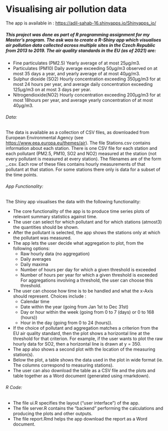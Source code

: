# Visualising air pollution data
The app is available in : https://adil-sahab-16.shinyapps.io/Shinyapps_io/
##### This project was done as part of R programming assignment for my Master’s program. The ask was to create a R-Shiny app which visualises air pollution data collected across multiple sites in the Czech Republic from 2013 to 2019. The air quality standards in the EU (as of 2021) are: 
- Fine particulates (PM2.5) Yearly average of at most 25μg/m3. 
- Particulates (PM10) Daily average exceeding 50μg/m3 observed on at most 35 days a year, and yearly average of at most 40μg/m3. 
- Sulphur dioxide (SO2) Hourly concentration exceeding 350μg/m3 for at most 24 hours per year, and average daily concentration exceeding 125μg/m3 on at most 3 days per year. 
- Nitrogendioxide(NO2) Hourly concentration exceeding 200μg/m3 for at most 18hours per year, and average yearly concentration of at most 40μg/m3. 
###### Data:
The data is available as a collection of CSV files, as downloaded from European Environmental Agency (see https://www.eea.europa.eu/themes/air). The file Stations.csv contains information about each station. There is one CSV file for each station and each pollutant (PM2.5, PM10, SO2 and NO2) measured at the station (not every pollutant is measured at every station). The filenames are of the form <EoICode>_<PollutantCode>.csv. Each row of these files contains hourly measurements of that pollutant at that station. For some stations there only is data for a subset of the time points. 

###### App Functionality:
The Shiny app visualises the data with the following functionality:
- The core functionality of the app is to produce time series plots of relevant summary statistics against time. 
- The user can select for which pollutant and for which stations (atmost3) the quantities should be shown.
- After the pollutant is selected, the app shows the stations only at which the pollutant was measured. 
- The app lets the user decide what aggregation to plot, from the following options:
  - Raw hourly data (no aggregation)
  - Daily averages
  - Daily maxima
  - Number of hours per day for which a given threshold is exceeded
  - Number of hours per year for which a given threshold is exceeded
For aggregations involving a threshold, the user can choose this threshold. 
- The user can choose how time is to be handled and what the x-Axis should represent. Choices include :
  - Calendar time
  - Date within the year (going from Jan 1st to Dec 31st)
  - Day or hour within the week (going from 0 to 7 (days) or 0 to 168 (hours))
  - Hour in the day (going from 0 to 24 (hours)). 
- If the choice of pollutant and aggregation matches a criterion from the EU air quality standard, then the plot shows a horizontal line at the threshold for that criterion. For example, if the user wants to plot the raw hourly data for SO2, then a horizontal line is drawn at y = 350. 
- The app also shows a second plot with the location of the measuring station(s). 
- Below the plot, a table shows the data used in the plot in wide format (ie. The columns correspond to measuring stations). 
- The user can also download the table as a CSV file and the plots and table together as a Word document (generated using rmarkdown). 
###### R Code:
- The file ui.R specifies the layout (“user interface”) of the app.
- The file server.R contains the “backend” performing the calculations and producing the plots and other outputs.
- The file report.Rmd helps the app download the report as a Word document.
